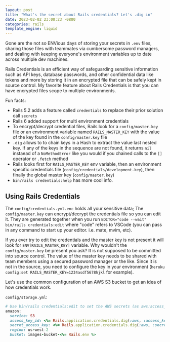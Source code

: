 ```yaml
---
layout: post
title: "What's the secret about Rails credentials? Let's .dig in"
date: 2023-02-02 23:00:23 -0800
categories: rails
template_engine: liquid
---
```


Gone are the not so ENVious days of storing your secrets in `.env` files, sharing those files with teammates via cumbersome password managers, and dealing with keeping everyone's environment variables up to date across multiple dev machines.

Rails Credentials is an efficient way of safeguarding sensitive information such as API keys, database passwords, and other confidential data like tokens and more by storing it in an encrypted file that can be safely kept in source control. My favorite feature about Rails Credentials is that you can have encrypted files scope to multiple environments.

Fun facts:

- Rails 5.2 adds a feature called `credentials` to replace their prior solution call `secrets`
- Rails 6 added support for multi environment credentials
- To encrypt/decrypt credential files, Rails look for a `config/master.key` file or an environment variable named `RAILS_MASTER_KEY` with the value of the key found in the `config/master.key` file
- `.dig` allows to to chain keys in a Hash to extract the value last nested key. If any of the keys in the sequence are not found, it returns `nil` instaead of a `NoMethodError` like you would if you chained calls to the `[]` operator or `.fetch` method
- Rails looks first for `RAILS_MASTER_KEY` env variable, then an environment specific credentials file (`config/credentials/development.key`), then finally the global master key (`config/master.key`) 
- `bin/rails credentials:help` has more cool info.


## Using Rails Credentials

The `config/credentials.yml.enc` holds all your sensitive data; The `config/master.key` can encrypt/decrypt the credentials file so you can edit it. They are generated together when you run `EDITOR="code --wait" bin/rails credentials:edit` where "code" refers to VSCode (you can pass in any command to start up your editor. i.e. mate, mvim, etc). 

If you ever try to edit the credentials and the master key is not present it will look for `ENV[RAILS_MASTER_KEY]` variable. Why wouldn't the `config/master.key` be present you ask? It is not supposed to be committed into source control. The value of the master key needs to be shared with team members using a secured password manager or the like. Since it is not in the source, you need to configure the key in your environment (`heroku config:set RAILS_MASTER_KEY=1234asdf5678hjkl` for example).

Let's use the common configuration of an AWS S3 bucket to get an idea of how credentials work.

`config/storage.yml`:

```ruby
# Use bin/rails credentials:edit to set the AWS secrets (as aws:access_key_id|secret_access_key)
amazon:
  service: S3
  access_key_id: <%= Rails.application.credentials.dig(:aws, :access_key_id) %>
  secret_access_key: <%= Rails.application.credentials.dig(:aws, :secret_access_key) %>
  region: us-west-2
  bucket: images-bucket-<%= Rails.env %>
```

